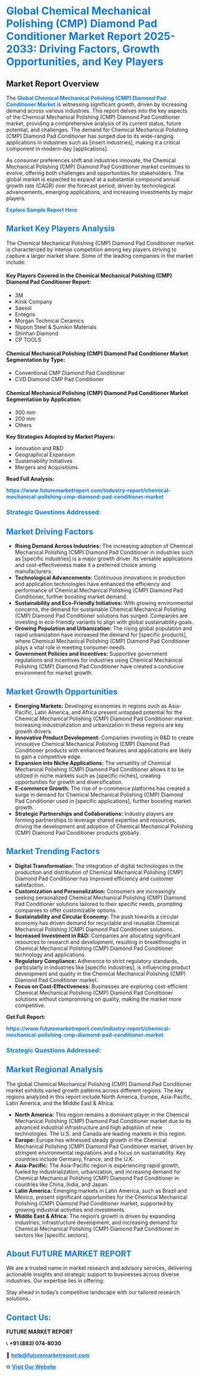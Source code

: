 <h1 style="color: #007BFF;">Global Chemical Mechanical Polishing (CMP) Diamond Pad Conditioner Market Report 2025-2033: Driving Factors, Growth Opportunities, and Key Players</h1>

<section id="overview">
<h2>Market Report Overview</h2>
<p>The <a href="https://www.futuremarketreport.com/industry-report/chemical-mechanical-polishing-cmp-diamond-pad-conditioner-market" style="color: #007BFF; text-decoration: none;"><strong>Global Chemical Mechanical Polishing (CMP) Diamond Pad Conditioner Market</strong></a> is witnessing significant growth, driven by increasing demand across various industries. This report delves into the key aspects of the Chemical Mechanical Polishing (CMP) Diamond Pad Conditioner market, providing a comprehensive analysis of its current status, future potential, and challenges. The demand for Chemical Mechanical Polishing (CMP) Diamond Pad Conditioner has surged due to its wide-ranging applications in industries such as [insert industries], making it a critical component in modern-day [applications].</p>
<p>As consumer preferences shift and industries innovate, the Chemical Mechanical Polishing (CMP) Diamond Pad Conditioner market continues to evolve, offering both challenges and opportunities for stakeholders. The global market is expected to expand at a substantial compound annual growth rate (CAGR) over the forecast period, driven by technological advancements, emerging applications, and increasing investments by major players.</p>
</section>

<section id="overview">
<p><a href="https://www.futuremarketreport.com/request-sample/reportId=28325" style="color: #007BFF; text-decoration: none;"><strong>Explore Sample Report Here</strong></a></p>
</section>

<section id="key-players">
<h2 style="color: #007BFF;">Market Key Players Analysis</h2>
<p>The Chemical Mechanical Polishing (CMP) Diamond Pad Conditioner market is characterized by intense competition among key players striving to capture a larger market share. Some of the leading companies in the market include:</p>
<h4>Key Players Covered in the Chemical Mechanical Polishing (CMP) Diamond Pad Conditioner Report:</h4>
<ul><li>3M</li><li>Kinik Company</li><li>Saesol</li><li>Entegris</li><li>Morgan Technical Ceramics</li><li>Nippon Steel &amp; Sumikin Materials</li><li>Shinhan Diamond</li><li>CP TOOLS</li></ul>
<h4>Chemical Mechanical Polishing (CMP) Diamond Pad Conditioner Market Segmentation by Type:</h4>
<ul><li>Conventional CMP Diamond Pad Conditioner</li><li>CVD Diamond CMP Pad Conditioner</li></ul>

<h4>Chemical Mechanical Polishing (CMP) Diamond Pad Conditioner Market Segmentation by Application:</h4>
<ul><li>300 mm</li><li>200 mm</li><li>Others</li></ul>
<p><strong>Key Strategies Adopted by Market Players:</strong></p>
<ul>
<li>Innovation and R&D</li>
<li>Geographical Expansion</li>
<li>Sustainability Initiatives</li>
<li>Mergers and Acquisitions</li>
</ul>
</section>

<section>
<p><strong>Read Full Analysis: </strong></p><a href="https://www.futuremarketreport.com/industry-report/chemical-mechanical-polishing-cmp-diamond-pad-conditioner-market" style="color: #007BFF; text-decoration: none;"><strong>https://www.futuremarketreport.com/industry-report/chemical-mechanical-polishing-cmp-diamond-pad-conditioner-market</strong></a>
<h3 style="color: #007BFF;">Strategic Questions Addressed:</h3>
</section>

<section id="driving-factors">
<h2 style="color: #007BFF;">Market Driving Factors</h2>
<ul>
<li><strong>Rising Demand Across Industries:</strong> The increasing adoption of Chemical Mechanical Polishing (CMP) Diamond Pad Conditioner in industries such as [specific industries] is a major growth driver. Its versatile applications and cost-effectiveness make it a preferred choice among manufacturers.</li>
<li><strong>Technological Advancements:</strong> Continuous innovations in production and application technologies have enhanced the efficiency and performance of Chemical Mechanical Polishing (CMP) Diamond Pad Conditioner, further boosting market demand.</li>
<li><strong>Sustainability and Eco-Friendly Initiatives:</strong> With growing environmental concerns, the demand for sustainable Chemical Mechanical Polishing (CMP) Diamond Pad Conditioner solutions has surged. Companies are investing in eco-friendly variants to align with global sustainability goals.</li>
<li><strong>Growing Population and Urbanization:</strong> The rising global population and rapid urbanization have increased the demand for [specific products], where Chemical Mechanical Polishing (CMP) Diamond Pad Conditioner plays a vital role in meeting consumer needs.</li>
<li><strong>Government Policies and Incentives:</strong> Supportive government regulations and incentives for industries using Chemical Mechanical Polishing (CMP) Diamond Pad Conditioner have created a conducive environment for market growth.</li>
</ul>
</section>

<section id="growth-opportunities">
<h2 style="color: #007BFF;">Market Growth Opportunities</h2>
<ul>
<li><strong>Emerging Markets:</strong> Developing economies in regions such as Asia-Pacific, Latin America, and Africa present untapped potential for the Chemical Mechanical Polishing (CMP) Diamond Pad Conditioner market. Increasing industrialization and urbanization in these regions are key growth drivers.</li>
<li><strong>Innovative Product Development:</strong> Companies investing in R&D to create innovative Chemical Mechanical Polishing (CMP) Diamond Pad Conditioner products with enhanced features and applications are likely to gain a competitive edge.</li>
<li><strong>Expansion into Niche Applications:</strong> The versatility of Chemical Mechanical Polishing (CMP) Diamond Pad Conditioner allows it to be utilized in niche markets such as [specific niches], creating opportunities for growth and diversification.</li>
<li><strong>E-commerce Growth:</strong> The rise of e-commerce platforms has created a surge in demand for Chemical Mechanical Polishing (CMP) Diamond Pad Conditioner used in [specific applications], further boosting market growth.</li>
<li><strong>Strategic Partnerships and Collaborations:</strong> Industry players are forming partnerships to leverage shared expertise and resources, driving the development and adoption of Chemical Mechanical Polishing (CMP) Diamond Pad Conditioner products globally.</li>
</ul>
</section>

<section id="trending-factors">
<h2 style="color: #007BFF;">Market Trending Factors</h2>
<ul>
<li><strong>Digital Transformation:</strong> The integration of digital technologies in the production and distribution of Chemical Mechanical Polishing (CMP) Diamond Pad Conditioner has improved efficiency and customer satisfaction.</li>
<li><strong>Customization and Personalization:</strong> Consumers are increasingly seeking personalized Chemical Mechanical Polishing (CMP) Diamond Pad Conditioner solutions tailored to their specific needs, prompting companies to offer customizable options.</li>
<li><strong>Sustainability and Circular Economy:</strong> The push towards a circular economy has driven demand for recyclable and reusable Chemical Mechanical Polishing (CMP) Diamond Pad Conditioner solutions.</li>
<li><strong>Increased Investment in R&D:</strong> Companies are allocating significant resources to research and development, resulting in breakthroughs in Chemical Mechanical Polishing (CMP) Diamond Pad Conditioner technology and applications.</li>
<li><strong>Regulatory Compliance:</strong> Adherence to strict regulatory standards, particularly in industries like [specific industries], is influencing product development and quality in the Chemical Mechanical Polishing (CMP) Diamond Pad Conditioner market.</li>
<li><strong>Focus on Cost-Effectiveness:</strong> Businesses are exploring cost-efficient Chemical Mechanical Polishing (CMP) Diamond Pad Conditioner solutions without compromising on quality, making the market more competitive.</li>
</ul>
</section>

<section>
<p><strong>Get Full Report: </strong></p><a href="https://www.futuremarketreport.com/industry-report/chemical-mechanical-polishing-cmp-diamond-pad-conditioner-market" style="color: #007BFF; text-decoration: none;"><strong>https://www.futuremarketreport.com/industry-report/chemical-mechanical-polishing-cmp-diamond-pad-conditioner-market</strong></a>
<h3 style="color: #007BFF;">Strategic Questions Addressed:</h3>
</section>


<section id="regional-analysis">
<h2 style="color: #007BFF;">Market Regional Analysis</h2>
<p>The global Chemical Mechanical Polishing (CMP) Diamond Pad Conditioner market exhibits varied growth patterns across different regions. The key regions analyzed in this report include North America, Europe, Asia-Pacific, Latin America, and the Middle East & Africa:</p>
<ul>
<li><strong>North America:</strong> This region remains a dominant player in the Chemical Mechanical Polishing (CMP) Diamond Pad Conditioner market due to its advanced industrial infrastructure and high adoption of new technologies. The U.S. and Canada are leading markets in this region.</li>
<li><strong>Europe:</strong> Europe has witnessed steady growth in the Chemical Mechanical Polishing (CMP) Diamond Pad Conditioner market, driven by stringent environmental regulations and a focus on sustainability. Key countries include Germany, France, and the U.K.</li>
<li><strong>Asia-Pacific:</strong> The Asia-Pacific region is experiencing rapid growth, fueled by industrialization, urbanization, and increasing demand for Chemical Mechanical Polishing (CMP) Diamond Pad Conditioner in countries like China, India, and Japan.</li>
<li><strong>Latin America:</strong> Emerging markets in Latin America, such as Brazil and Mexico, present significant opportunities for the Chemical Mechanical Polishing (CMP) Diamond Pad Conditioner market, supported by growing industrial activities and investments.</li>
<li><strong>Middle East & Africa:</strong> The region’s growth is driven by expanding industries, infrastructure development, and increasing demand for Chemical Mechanical Polishing (CMP) Diamond Pad Conditioner in sectors like [specific sectors].</li>
</ul>
</section>

<footer>
<h2 style="color: #007BFF;">About FUTURE MARKET REPORT</h2>
<p>We are a trusted name in market research and advisory services, delivering actionable insights and strategic support to businesses across diverse industries. Our expertise lies in offering:</p>

<p>Stay ahead in today’s competitive landscape with our tailored research solutions.</p>

<h2 style="color: #007BFF;">Contact Us:</h2>
<p><strong>FUTURE MARKET REPORT</strong></p>
<p>📞 <strong>+91 (883) 074-8030</strong></p>
<p>📧 <strong><a href="mailto:help@futuremarketreport.com" style="color: #007BFF;">help@futuremarketreport.com</a></strong></p>
<p>🌐 <strong><a href="https://www.futuremarketreport.com/" style="color: #007BFF;">Visit Our Website</a></strong></p>
</footer>
